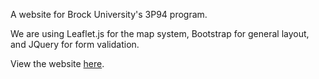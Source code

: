 A website for Brock University's 3P94 program.

We are using Leaflet.js for the map system, Bootstrap for general layout, and JQuery for form validation.

View the website [here](delmarvamaniac.github.io).